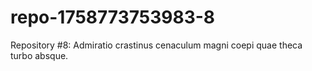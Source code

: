 # repo-1758773753983-8
Repository #8: Admiratio crastinus cenaculum magni coepi quae theca turbo absque.
